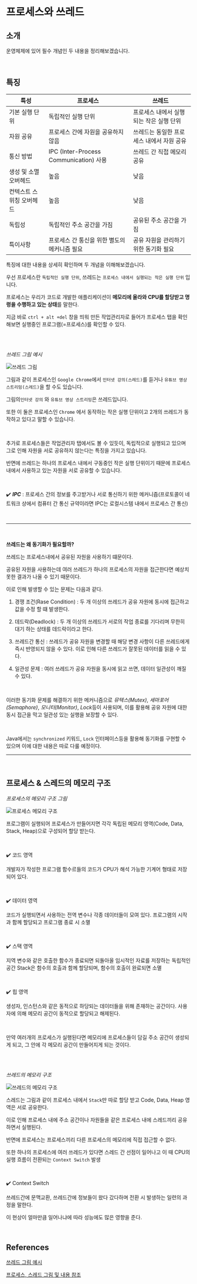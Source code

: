 # 프로세스와 쓰레드


## 소개
운영체제에 있어 필수 개념인 두 내용을 정리해보겠습니다.
 
<br>

## 특징
| 특성                      | 프로세스                                      | 쓰레드                                    |
|--------------------------|---------------------------------------------|------------------------------------------|
| 기본 실행 단위             | 독립적인 실행 단위                           | 프로세스 내에서 실행되는 작은 실행 단위    |
| 자원 공유                 | 프로세스 간에 자원을 공유하지 않음            | 쓰레드는 동일한 프로세스 내에서 자원 공유 |
| 통신 방법                 | IPC (Inter-Process Communication) 사용      | 쓰레드 간 직접 메모리 공유                |
| 생성 및 소멸 오버헤드    | 높음                                        | 낮음                                     |
| 컨텍스트 스위칭 오버헤드 | 높음                                        | 낮음                                     |
| 독립성                    | 독립적인 주소 공간을 가짐                  | 공유된 주소 공간을 가짐                  |
| 특이사항                  | 프로세스 간 통신을 위한 별도의 메커니즘 필요 | 공유 자원을 관리하기 위한 동기화 필요    |


특징에 대한 내용을 상세히 확인하며 두 개념을 이해해보겠습니다.

우선 프로세스란 `독립적인 실행 단위`, 쓰레드는 `프로세스 내에서 실행되는 작은 실행 단위` 입니다.

프로세스는 우리가 코드로 개발한 애플리케이션이 **메모리에 올라와 CPU를 할당받고 명령을 수행하고 있는 상태**를 말한다.

지금 바로 `ctrl + alt +del` 창을 띄워 만든 작업관리자로 들어가 프로세스 탭을 확인해보면 실행중인 프로그램(=프로세스)를 확인할 수 있다.

<br>

<br>

*쓰레드 그림 예시*

![쓰레드 그림](image/쓰레드그림1.png)

그림과 같이 프로세스인 `Google Chrome`에서 `인터넷 강의(스레드)`를 듣거나 `유튜브 영상 스트리밍(스레드)`을 할 수도 있습니다.

그림의`인터넷 강의` 와 `유튜브 영상 스트리밍`은 쓰레드입니다. 

또한 이 둘은 프로세스인 `Chrome` 에서 동작하는 작은 실행 단위이고 2개의 쓰레드가 동작하고 있다고 말할 수 있습니다.

<br>

추가로 프로세스들은 작업관리자 탭에서도 볼 수 있듯이, 독립적으로 실행되고 있으며 그로 인해 자원을 서로 공유하지 않는다는 특징을 가지고 있습니다. 

반면에 쓰레드는 하나의 프로세스 내에서 구동중인 작은 실행 단위이기 때문에 프로세스내에서 사용하고 있는 자원을 서로 공유할 수 있습니다.


<br>

✔️ ***IPC*** : 프로세스 간의 정보를 주고받거나 서로 통신하기 위한 메커니즘(프로토콜이 네트워크 상에서 컴퓨터 간 통신 규약이라면 IPC는 로컬시스템 내에서 프로세스 간 통신)

<br>

---

<br>

**쓰레드는 왜 동기화가 필요할까?**

쓰레드는 프로세스내에서 공유된 자원을 사용하기 떄문이다.

공유된 자원을 사용하는데 여러 쓰레드가 하나의 프로세스의 자원을 접근한다면 예상치 못한 결과가 나올 수 있기 때문이다.

이로 인해 발생할 수 있는 문제는 다음과 같다.

1. 경쟁 조건(Rase Condition) : 두 개 이상의 쓰레드가 공유 자원에 동시에 접근하고 값을 수정 할 떄 발생한다.

2. 데드락(Deadlock) : 두 개 이상의 쓰레드가 서로의 작업 종료를 기다리며 무한히 대기 하는 상태를 데드락이라고 한다.

3. 쓰레드간 통신 : 쓰레드가 공유 자원을 변경할 때 해당 변경 사항이 다른 쓰레드에게 즉시 반영되지 않을 수 있다. 이로 인해 다른 쓰레드가 잘못된 데이터를 읽을 수 있다.

4. 일관성 문제 : 여러 쓰레드가 공유 자원을 동시에 읽고 쓰면, 데이터 일관성이 깨질 수 있다.

<br>

이러한 동기화 문제를 해결하기 위한 메커니즘으로 *뮤텍스(Mutex)*, *세마포어(Semaphore)*, *모니터(Monitor)*, *Lock*등이 사용되며, 이를 활용해 공유 자원에 대한 동시 접근을 막고 일관성 있는 실행을 보장할 수 있다.

<br>

Java에서는 `synchronized` 키워드, `Lock` 인터페이스등을 활용해 동기화를 구현할 수 있으며 이에 대한 내용은 따로 다룰 예정이다.

---

<br/>

## 프로세스 & 스레드의 메모리 구조

*프로세스의 메모리 구조 그림*

![프로세스 메모리 구조](image/프로세스_매모리구조.png)

프로그램이 실행되어 프로세스가 만들어지면 각각 독립된 메모리 영역(Code, Data, Stack, Heap)으로 구성되어 할당 받는다.

<br/>

✔️ 코드 영역 

개발자가 작성한 프로그램 함수르들의 코드가 CPU가 해석 가능한 기계어 형태로 저장되어 있다.

<br>

✔️ 데이터 영역 

코드가 실행되면서 사용하는 전역 변수나 각종 데이터들이 모여 있다. 프로그램의 시작과 함께 할당되고 프로그램 종료 시 소멸

<br>

✔️ 스택 영역 

지역 변수와 같은 호출한 함수가 종료되면 되돌아올 임시적인 자료를 저장하는 독립적인 공간
Stack은 함수의 호출과 함께 할당되며, 함수의 호출이 완료되면 소멸

<br>

✔️ 힙 영역 

생성자, 인스턴스와 같은 동적으로 하당되는 데이터들을 위해 존재하는 공간이다. 사용자에 의해 메모리 공간이 동적으로 할당되고 해제된다.

<br>

만약 여러개의 프로세스가 실행된다면 메모리에 프로세스들이 담길 주소 공간이 생성되게 되고, 그 안에 각 메모리 공간이 만들어지게 되는 것이다.

<br>

<br>

*쓰레드의 메모리 구조*

![쓰레드의 메모리 구조](image/쓰레드_메모리구조.png)

스레드는 그림과 같이 프로세스 내에서 `Stack`만 따로 할당 받고 Code, Data, Heap 영역은 서로 공유한다.

이로 인해 프로세스 내에 주소 공간이나 자원들을 같은 프로세스 내에 스레드끼리 공유하면서 실행된다.

반면에 프로세스는 프로세스끼리 다른 프로세스의 메모리에 직접 접근할 수 없다.

또한 하나의 프로세스에 여러 쓰레드가 있다면 스레드 간 선점이 일어나고 이 때  CPU의 실행 흐름이 전환되는 `Context Switch` 발생

<br/>

✔️ Context Switch

쓰레드간에 문맥교환, 쓰레드간에 정보들이 왔다 갔다하며 전환 시 발생하는 일련의 과정을 말한다.

이 현상이 얼마만큼 일어나냐에 따라 성능에도 많은 영향을 준다.


<br>

## References 
[쓰레드 그림 예시](https://inpa.tistory.com/entry/%F0%9F%91%A9%E2%80%8D%F0%9F%92%BB-%ED%94%84%EB%A1%9C%EC%84%B8%EC%8A%A4-%E2%9A%94%EF%B8%8F-%EC%93%B0%EB%A0%88%EB%93%9C-%EC%B0%A8%EC%9D%B4)

[프로세스, 스레드 그림 및 내용 참조](https://gmlwjd9405.github.io/2018/09/14/process-vs-thread.html)
